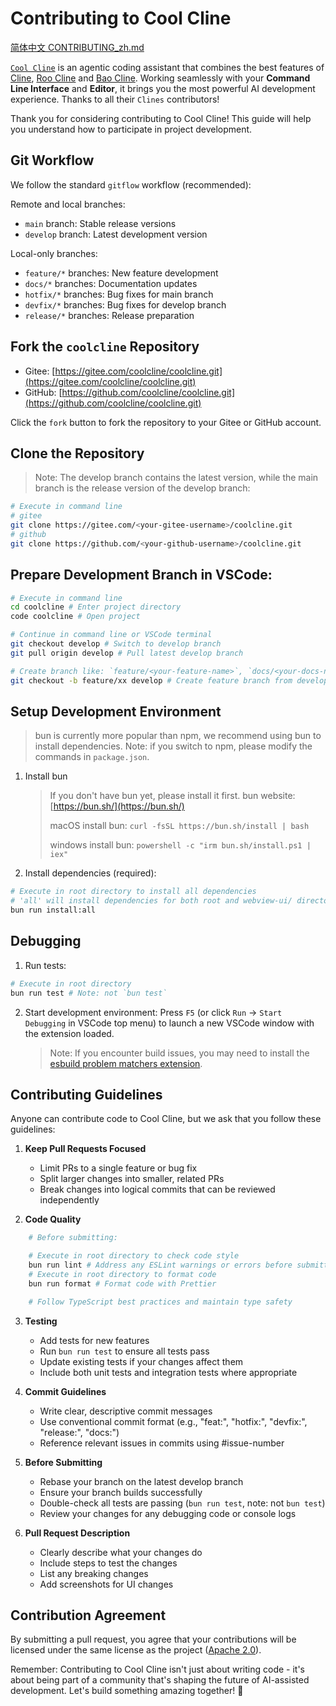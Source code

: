 # Contributing to Cool Cline
[简体中文 CONTRIBUTING_zh.md](CONTRIBUTING_zh.md)

[`Cool Cline`](https://github.com/coolcline/coolcline.git) is an agentic coding assistant that combines the best features of [Cline](https://github.com/coolcline/coolcline.git), [Roo Cline](https://github.com/RooVetGit/Roo-Cline.git) and [Bao Cline](https://github.com/jnorthrup/Bao-Cline.git). Working seamlessly with your **Command Line Interface** and **Editor**, it brings you the most powerful AI development experience. Thanks to all their `Clines` contributors!

Thank you for considering contributing to Cool Cline! This guide will help you understand how to participate in project development.


## Git Workflow

We follow the standard `gitflow` workflow (recommended):

Remote and local branches:
- `main` branch: Stable release versions
- `develop` branch: Latest development version

Local-only branches:
- `feature/*` branches: New feature development
- `docs/*` branches: Documentation updates
- `hotfix/*` branches: Bug fixes for main branch
- `devfix/*` branches: Bug fixes for develop branch
- `release/*` branches: Release preparation

## Fork the `coolcline` Repository
- Gitee: [https://gitee.com/coolcline/coolcline.git](https://gitee.com/coolcline/coolcline.git)
- GitHub: [https://github.com/coolcline/coolcline.git](https://github.com/coolcline/coolcline.git)

Click the `fork` button to fork the repository to your Gitee or GitHub account.

## Clone the Repository

> Note: The develop branch contains the latest version, while the main branch is the release version of the develop branch:

```bash
# Execute in command line
# gitee
git clone https://gitee.com/<your-gitee-username>/coolcline.git
# github 
git clone https://github.com/<your-github-username>/coolcline.git
```

## Prepare Development Branch in VSCode:
```bash
# Execute in command line
cd coolcline # Enter project directory
code coolcline # Open project

# Continue in command line or VSCode terminal
git checkout develop # Switch to develop branch
git pull origin develop # Pull latest develop branch

# Create branch like: `feature/<your-feature-name>`, `docs/<your-docs-name>`, `hotfix/<your-hotfix-name>`, `devfix/<your-devfix-name>`, `release/<your-release-name>`
git checkout -b feature/xx develop # Create feature branch from develop
```

## Setup Development Environment
> bun is currently more popular than npm, we recommend using bun to install dependencies. Note: if you switch to npm, please modify the commands in `package.json`.

1. Install bun
    > If you don't have bun yet, please install it first. bun website: [https://bun.sh/](https://bun.sh/)
    >
    > macOS install bun: `curl -fsSL https://bun.sh/install | bash`
    >
    > windows install bun: `powershell -c "irm bun.sh/install.ps1 | iex"`

2. Install dependencies (required):
```bash
# Execute in root directory to install all dependencies
# 'all' will install dependencies for both root and webview-ui/ directories
bun run install:all
```

## Debugging
1. Run tests:
```bash
# Execute in root directory
bun run test # Note: not `bun test`
```

2. Start development environment:
   Press `F5` (or click `Run` -> `Start Debugging` in VSCode top menu) to launch a new VSCode window with the extension loaded.
   
   > Note: If you encounter build issues, you may need to install the [esbuild problem matchers extension](https://marketplace.visualstudio.com/items?itemName=connor4312.esbuild-problem-matchers).


## Contributing Guidelines

Anyone can contribute code to Cool Cline, but we ask that you follow these guidelines:

1. **Keep Pull Requests Focused**

    - Limit PRs to a single feature or bug fix
    - Split larger changes into smaller, related PRs
    - Break changes into logical commits that can be reviewed independently

2. **Code Quality**

```bash
    # Before submitting:

    # Execute in root directory to check code style
    bun run lint # Address any ESLint warnings or errors before submitting
    # Execute in root directory to format code
    bun run format # Format code with Prettier

    # Follow TypeScript best practices and maintain type safety
```

3. **Testing**

    - Add tests for new features
    - Run `bun run test` to ensure all tests pass
    - Update existing tests if your changes affect them
    - Include both unit tests and integration tests where appropriate

4. **Commit Guidelines**

    - Write clear, descriptive commit messages
    - Use conventional commit format (e.g., "feat:", "hotfix:", "devfix:", "release:", "docs:")
    - Reference relevant issues in commits using #issue-number

5. **Before Submitting**

    - Rebase your branch on the latest develop branch
    - Ensure your branch builds successfully
    - Double-check all tests are passing (`bun run test`, note: not `bun test`)
    - Review your changes for any debugging code or console logs

6. **Pull Request Description**
    - Clearly describe what your changes do
    - Include steps to test the changes
    - List any breaking changes
    - Add screenshots for UI changes

## Contribution Agreement

By submitting a pull request, you agree that your contributions will be licensed under the same license as the project ([Apache 2.0](LICENSE)).

Remember: Contributing to Cool Cline isn't just about writing code - it's about being part of a community that's shaping the future of AI-assisted development. Let's build something amazing together! 🚀
